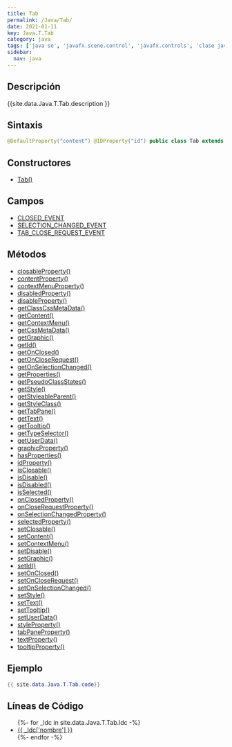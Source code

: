 ```yaml
---
title: Tab
permalink: /Java/Tab/
date: 2021-01-11
key: Java.T.Tab
category: java
tags: ['java se', 'javafx.scene.control', 'javafx.controls', 'clase java', 'JavaFX 2.0']
sidebar: 
  nav: java
---
```


## Descripción
{{site.data.Java.T.Tab.description }}

## Sintaxis
~~~java
@DefaultProperty("content") @IDProperty("id") public class Tab extends Object implements EventTarget, Styleable
~~~

## Constructores
* [Tab()](/Java/Tab/Tab/)

## Campos
* [CLOSED_EVENT](/Java/Tab/CLOSED_EVENT)
* [SELECTION_CHANGED_EVENT](/Java/Tab/SELECTION_CHANGED_EVENT)
* [TAB_CLOSE_REQUEST_EVENT](/Java/Tab/TAB_CLOSE_REQUEST_EVENT)

## Métodos
* [closableProperty()](/Java/Tab/closableProperty)
* [contentProperty()](/Java/Tab/contentProperty)
* [contextMenuProperty()](/Java/Tab/contextMenuProperty)
* [disabledProperty()](/Java/Tab/disabledProperty)
* [disableProperty()](/Java/Tab/disableProperty)
* [getClassCssMetaData()](/Java/Tab/getClassCssMetaData)
* [getContent()](/Java/Tab/getContent)
* [getContextMenu()](/Java/Tab/getContextMenu)
* [getCssMetaData()](/Java/Tab/getCssMetaData)
* [getGraphic()](/Java/Tab/getGraphic)
* [getId()](/Java/Tab/getId)
* [getOnClosed()](/Java/Tab/getOnClosed)
* [getOnCloseRequest()](/Java/Tab/getOnCloseRequest)
* [getOnSelectionChanged()](/Java/Tab/getOnSelectionChanged)
* [getProperties()](/Java/Tab/getProperties)
* [getPseudoClassStates()](/Java/Tab/getPseudoClassStates)
* [getStyle()](/Java/Tab/getStyle)
* [getStyleableParent()](/Java/Tab/getStyleableParent)
* [getStyleClass()](/Java/Tab/getStyleClass)
* [getTabPane()](/Java/Tab/getTabPane)
* [getText()](/Java/Tab/getText)
* [getTooltip()](/Java/Tab/getTooltip)
* [getTypeSelector()](/Java/Tab/getTypeSelector)
* [getUserData()](/Java/Tab/getUserData)
* [graphicProperty()](/Java/Tab/graphicProperty)
* [hasProperties()](/Java/Tab/hasProperties)
* [idProperty()](/Java/Tab/idProperty)
* [isClosable()](/Java/Tab/isClosable)
* [isDisable()](/Java/Tab/isDisable)
* [isDisabled()](/Java/Tab/isDisabled)
* [isSelected()](/Java/Tab/isSelected)
* [onClosedProperty()](/Java/Tab/onClosedProperty)
* [onCloseRequestProperty()](/Java/Tab/onCloseRequestProperty)
* [onSelectionChangedProperty()](/Java/Tab/onSelectionChangedProperty)
* [selectedProperty()](/Java/Tab/selectedProperty)
* [setClosable()](/Java/Tab/setClosable)
* [setContent()](/Java/Tab/setContent)
* [setContextMenu()](/Java/Tab/setContextMenu)
* [setDisable()](/Java/Tab/setDisable)
* [setGraphic()](/Java/Tab/setGraphic)
* [setId()](/Java/Tab/setId)
* [setOnClosed()](/Java/Tab/setOnClosed)
* [setOnCloseRequest()](/Java/Tab/setOnCloseRequest)
* [setOnSelectionChanged()](/Java/Tab/setOnSelectionChanged)
* [setStyle()](/Java/Tab/setStyle)
* [setText()](/Java/Tab/setText)
* [setTooltip()](/Java/Tab/setTooltip)
* [setUserData()](/Java/Tab/setUserData)
* [styleProperty()](/Java/Tab/styleProperty)
* [tabPaneProperty()](/Java/Tab/tabPaneProperty)
* [textProperty()](/Java/Tab/textProperty)
* [tooltipProperty()](/Java/Tab/tooltipProperty)

## Ejemplo
~~~java
{{ site.data.Java.T.Tab.code}}
~~~

## Líneas de Código
<ul>
{%- for _ldc in site.data.Java.T.Tab.ldc -%}
   <li>
       <a href="{{_ldc['url'] }}">{{ _ldc['nombre'] }}</a>
   </li>
{%- endfor -%}
</ul>
